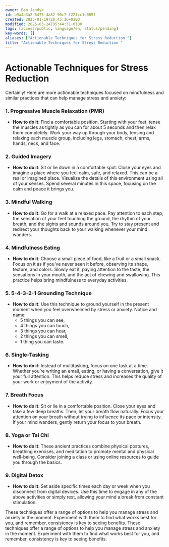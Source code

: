 ```yaml
---
owner: Ben Jendyk
id: b9a4a3a2-6475-4a82-90c7-f22fcc1c089f
created: 2025-01-19T20:45:16+0100
modified: 2025-03-24T05:44:31+0100
tags: [access/public, language/en, status/pending]
key-words: []
aliases: ["Actionable Techniques for Stress Reduction "]
title: "Actionable Techniques for Stress Reduction "
---
```


# Actionable Techniques for Stress Reduction 

Certainly! Here are more actionable techniques focused on mindfulness and similar practices that can help manage stress and anxiety:

### 1. **Progressive Muscle Relaxation (PMR)**
- **How to do it**: Find a comfortable position. Starting with your feet, tense the muscles as tightly as you can for about 5 seconds and then relax them completely. Work your way up through your body, tensing and relaxing each muscle group, including legs, stomach, chest, arms, hands, neck, and face.

### 2. **Guided Imagery**
- **How to do it**: Sit or lie down in a comfortable spot. Close your eyes and imagine a place where you feel calm, safe, and relaxed. This can be a real or imagined place. Visualize the details of this environment using all of your senses. Spend several minutes in this space, focusing on the calm and peace it brings you.

### 3. **Mindful Walking**
- **How to do it**: Go for a walk at a relaxed pace. Pay attention to each step, the sensation of your feet touching the ground, the rhythm of your breath, and the sights and sounds around you. Try to stay present and redirect your thoughts back to your walking whenever your mind wanders.

### 4. **Mindfulness Eating**
- **How to do it**: Choose a small piece of food, like a fruit or a small snack. Focus on it as if you’ve never seen it before, observing its shape, texture, and colors. Slowly eat it, paying attention to the taste, the sensations in your mouth, and the act of chewing and swallowing. This practice helps bring mindfulness to everyday activities.

### 5. **5-4-3-2-1 Grounding Technique**
- **How to do it**: Use this technique to ground yourself in the present moment when you feel overwhelmed by stress or anxiety. Notice and name:
  - 5 things you can see,
  - 4 things you can touch,
  - 3 things you can hear,
  - 2 things you can smell,
  - 1 thing you can taste.

### 6. **Single-Tasking**
- **How to do it**: Instead of multitasking, focus on one task at a time. Whether you’re writing an email, eating, or having a conversation, give it your full attention. This helps reduce stress and increases the quality of your work or enjoyment of the activity.

### 7. **Breath Focus**
- **How to do it**: Sit or lie in a comfortable position. Close your eyes and take a few deep breaths. Then, let your breath flow naturally. Focus your attention on your breath without trying to influence its pace or intensity. If your mind wanders, gently return your focus to your breath.

### 8. **Yoga or Tai Chi**
- **How to do it**: These ancient practices combine physical postures, breathing exercises, and meditation to promote mental and physical well-being. Consider joining a class or using online resources to guide you through the basics.

### 9. **Digital Detox**
- **How to do it**: Set aside specific times each day or week when you disconnect from digital devices. Use this time to engage in any of the above activities or simply rest, allowing your mind a break from constant stimulation.

These techniques offer a range of options to help you manage stress and anxiety in the moment. Experiment with them to find what works best for you, and remember, consistency is key to seeing benefits.
These techniques offer a range of options to help you manage stress and anxiety in the moment. Experiment with them to find what works best for you, and remember, consistency is key to seeing benefits.